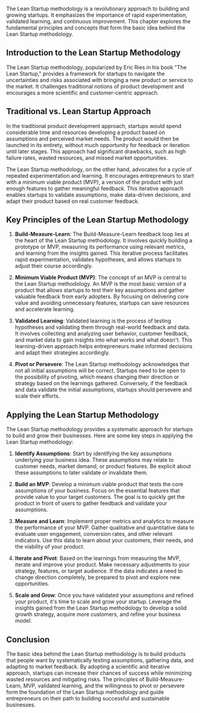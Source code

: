 
The Lean Startup methodology is a revolutionary approach to building and growing startups. It emphasizes the importance of rapid experimentation, validated learning, and continuous improvement. This chapter explores the fundamental principles and concepts that form the basic idea behind the Lean Startup methodology.

Introduction to the Lean Startup Methodology
--------------------------------------------

The Lean Startup methodology, popularized by Eric Ries in his book "The Lean Startup," provides a framework for startups to navigate the uncertainties and risks associated with bringing a new product or service to the market. It challenges traditional notions of product development and encourages a more scientific and customer-centric approach.

Traditional vs. Lean Startup Approach
-------------------------------------

In the traditional product development approach, startups would spend considerable time and resources developing a product based on assumptions and perceived market needs. The product would then be launched in its entirety, without much opportunity for feedback or iteration until later stages. This approach had significant drawbacks, such as high failure rates, wasted resources, and missed market opportunities.

The Lean Startup methodology, on the other hand, advocates for a cycle of repeated experimentation and learning. It encourages entrepreneurs to start with a minimum viable product (MVP), a version of the product with just enough features to gather meaningful feedback. This iterative approach enables startups to validate assumptions, make data-driven decisions, and adapt their product based on real customer feedback.

Key Principles of the Lean Startup Methodology
----------------------------------------------

1. **Build-Measure-Learn**: The Build-Measure-Learn feedback loop lies at the heart of the Lean Startup methodology. It involves quickly building a prototype or MVP, measuring its performance using relevant metrics, and learning from the insights gained. This iterative process facilitates rapid experimentation, validates hypotheses, and allows startups to adjust their course accordingly.

2. **Minimum Viable Product (MVP)**: The concept of an MVP is central to the Lean Startup methodology. An MVP is the most basic version of a product that allows startups to test their key assumptions and gather valuable feedback from early adopters. By focusing on delivering core value and avoiding unnecessary features, startups can save resources and accelerate learning.

3. **Validated Learning**: Validated learning is the process of testing hypotheses and validating them through real-world feedback and data. It involves collecting and analyzing user behavior, customer feedback, and market data to gain insights into what works and what doesn't. This learning-driven approach helps entrepreneurs make informed decisions and adapt their strategies accordingly.

4. **Pivot or Persevere**: The Lean Startup methodology acknowledges that not all initial assumptions will be correct. Startups need to be open to the possibility of pivoting, which means changing their direction or strategy based on the learnings gathered. Conversely, if the feedback and data validate the initial assumptions, startups should persevere and scale their efforts.

Applying the Lean Startup Methodology
-------------------------------------

The Lean Startup methodology provides a systematic approach for startups to build and grow their businesses. Here are some key steps in applying the Lean Startup methodology:

1. **Identify Assumptions**: Start by identifying the key assumptions underlying your business idea. These assumptions may relate to customer needs, market demand, or product features. Be explicit about these assumptions to later validate or invalidate them.

2. **Build an MVP**: Develop a minimum viable product that tests the core assumptions of your business. Focus on the essential features that provide value to your target customers. The goal is to quickly get the product in front of users to gather feedback and validate your assumptions.

3. **Measure and Learn**: Implement proper metrics and analytics to measure the performance of your MVP. Gather qualitative and quantitative data to evaluate user engagement, conversion rates, and other relevant indicators. Use this data to learn about your customers, their needs, and the viability of your product.

4. **Iterate and Pivot**: Based on the learnings from measuring the MVP, iterate and improve your product. Make necessary adjustments to your strategy, features, or target audience. If the data indicates a need to change direction completely, be prepared to pivot and explore new opportunities.

5. **Scale and Grow**: Once you have validated your assumptions and refined your product, it's time to scale and grow your startup. Leverage the insights gained from the Lean Startup methodology to develop a solid growth strategy, acquire more customers, and refine your business model.

Conclusion
-----------

The basic idea behind the Lean Startup methodology is to build products that people want by systematically testing assumptions, gathering data, and adapting to market feedback. By adopting a scientific and iterative approach, startups can increase their chances of success while minimizing wasted resources and mitigating risks. The principles of Build-Measure-Learn, MVP, validated learning, and the willingness to pivot or persevere form the foundation of the Lean Startup methodology and guide entrepreneurs on their path to building successful and sustainable businesses.
